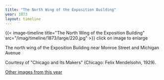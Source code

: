 ```yaml
---
title: "The North Wing of the Exposition Building"
year: 1873
layout: timeline
---
```


{{< image-timeline title="The North Wing of the Exposition Building" src="/imag/timeline/1873/large/220.jpg" >}}
click on image to enlarge 

The north wing of the Exposition Building near Monroe Street and Michigan Avenue 

Courtesy of "Chicago and Its Makers" (Chicago: Felix Mendelsohn, 1929). 

[Other images from this year](/historical/timeline/1873)